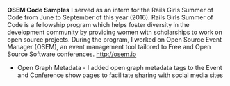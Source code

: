 **OSEM Code Samples**
I served as an intern for the Rails Girls Summer of Code from June to September of this year (2016). Rails Girls Summer of Code is a fellowship program which helps foster diversity in the development community by providing women with scholarships to work on open source projects. During the program, I worked on Open Source Event Manager (OSEM), an event management tool tailored to Free and Open Source Software conferences. http://osem.io

* Open Graph Metadata - I added open graph metadata tags to the Event and Conference show pages to facilitate sharing with social media sites
